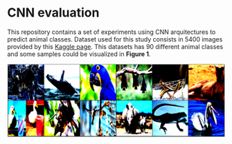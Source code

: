 # CNN evaluation

This repository contains a set of experiments using CNN arquitectures to predict animal classes. Dataset used for this study consists in 5400 images provided by this [Kaggle page](https://www.kaggle.com/datasets/iamsouravbanerjee/animal-image-dataset-90-different-animals). This datasets has 90 different animal classes and some samples could be visualized in **Figure 1**. 

![Sample images](https://github.com/victorcaquilpan/CNN_evaluation/blob/main/images/Sample%20images.PNG)
